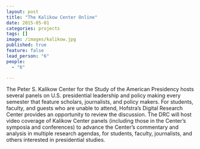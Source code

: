 ```yaml
---
layout: post
title: "The Kalikow Center Online"
date: 2015-05-01
categories: projects
tags: []
image: /images/kalikow.jpg
published: true
feature: false
lead_person: "6"
people:
  - "6"

---
```


The Peter S. Kalikow Center for the Study of the American Presidency hosts several panels on U.S. presidential leadership and policy making every semester that feature scholars, journalists, and policy makers.  For students, faculty, and guests who are unable to attend, Hofstra’s Digital Research Center provides an opportunity to review the discussion.  The DRC will host video coverage of Kalikow Center panels (including those in the Center’s symposia and conferences) to advance the Center’s commentary and analysis in multiple research agendas, for students, faculty, journalists, and others interested in presidential studies.

<style type="text/css">
.post-image {
    height: 500px;
    margin-bottom: 20px;
    margin: auto;
    background-repeat: no-repeat;
}
</style>
